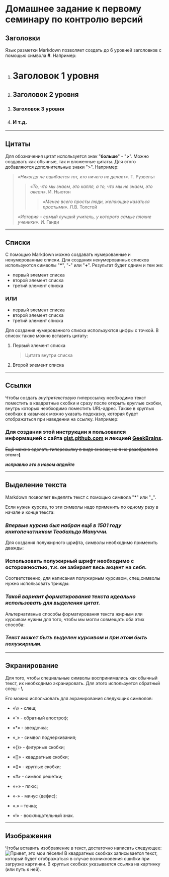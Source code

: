# Домашнее задание к первому семинару по контролю версий
## Заголовки
Язык разметки Markdown позволяет создать до 6 уровней заголовков с помощью символа **#**. Например:

1. # Заголовок 1 уровня
2. ## Заголовок 2 уровня
3. ### Заголовок 3 уровня
4. ### И т.д.
***
## Цитаты
Для обозначения цитат используется знак "**больше**" - "**>**". Можно создавать как обычные, так и вложенные цитаты. Для этого добавляются дополнительные знаки ">". Например:
> *«Никогда не ошибается тот, кто ничего не делает»*. Т. Рузвельт
>> *«То, что мы знаем, это капля, а то, что мы не знаем, это океан»*. И. Ньютон
>>> *«Менее всего просты люди, желающие казаться простыми»*. Л.В. Толстой
>
> *«История – самый лучший учитель, у которого самые плохие ученики»*. И. Ганди
***
## Списки
С помощью Markdown можно создавать нумерованные и ненумерованные списки. Для создания ненумерованных списков используются символы "**\***", "**-**" или "**+**". Результат будет одним и тем же:
- первый элемент списка
- второй элемент списка
- третий элемент списка

### ИЛИ
* первый элемент списка
* второй элемент списка
* третий элемент списка

Для создания нумерованного списка используются цифры с точкой. В список также можно вставить цитату:
1. Первый элемент списка

    > Цитата внутри списка

2. Второй элемент списка
***
## Ссылки
Чтобы создать *внутритекстовую* гиперссылку необходимо текст поместить в квадратные скобки и сразу после открыть круглые скобки, внутрь которых необходимо поместить URL-адрес. Также в круглых скобках в кавычках можно указать подсказку, которая будет отображаться при наведении на ссылку. Например:
### Для создания этой инструкции я пользовался информацией с сайта [gist.github.com](https://gist.github.com/Jekins/2bf2d0638163f1294637 "Про Markdown") и лекцией [GeekBrains](https://gb.ru/lessons/251909 "Урок 1. Знакомство с контролем версий").
~~Ещё можно сделать гиперссылку в виде сноски, но я не разобрался в этом **:(**~~.

***исправлю это в новом апдейте***
***
## Выделение текста
Markdown позволяет выделять текст с помощью символа "**\***" или "__\___".

Если нужен курсив, то эти символы надо применить по одному разу в начале и конце текста:

### *Впервые курсив был набран ещё в 1501 году книгопечатником Теобальдо Мануччи.*

Для создания полужирного шрифта, символы необходимо применить дважды:

### **Использовать полужирный шрифт необходимо с осторожностью, т.к. он забирает весь акцент на себя.**

Соответственно, для написания полужирным курсивом, спец.символы нужно использовать трижды:
### ***Такой вариант форматирования текста идеально использовать для выделения цитат.***

Альтернативные способы форматирования текста жирным или курсивом нужны для того, чтобы мы могли совмещать оба этих способа:
### _Текст может быть выделен курсивом и при этом быть **полужирным**._
***
## Экранирование
Для того, чтобы специальные символы воспринимались как обычный текст, их необходимо экранировать. Для этого используется обратный слеш - **\\** 

Его можно использовать для экранирования следующих символов:
- «\» - слеш;

- «`» - обратный апостроф;

- «*» - звездочка;

- «_» - символ подчеркивания;

- «{}» - фигурные скобки;

- «[]» - квадратные скобки;

- «()» - круглые скобки;

- «#» - символ решетки;

- «+» - плюс;

- «-» - минус (дефис);

- «.» – точка;

- «!» - восклицательный знак.
***
## Изображения
Чтобы вставить изображение в текст, достаточно написать следующее:
![Привет, это мои пёсели!](soba4ki.jpg)
В квадратных скобках записывается текст, который будет отображаться в случае возникновения ошибки при загрузке картинки. В круглых скобках указывается ссылка на картинку (или путь к ней).